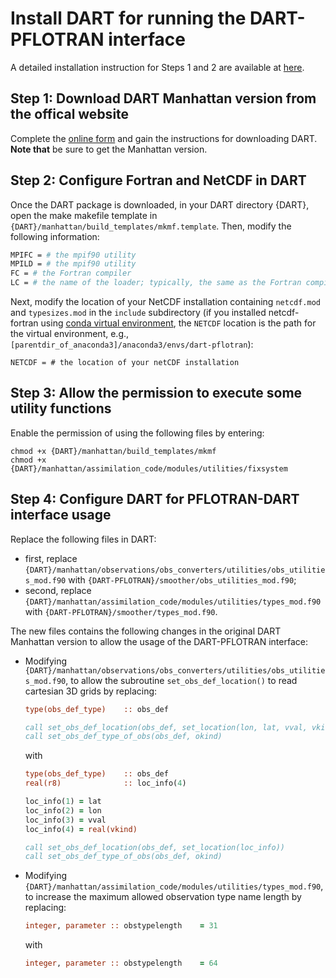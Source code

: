 # Install DART for running the DART-PFLOTRAN interface

A detailed installation instruction for Steps 1 and 2 are available at [here](https://www.image.ucar.edu/DAReS/DART/DART2_Starting.html).

## Step 1: Download DART Manhattan version from the offical website

Complete the [online form](https://www2.cisl.ucar.edu/software/dart/download) and gain the instructions for downloading DART. **Note that** be sure to get the Manhattan version.



## Step 2: Configure Fortran and NetCDF in DART

Once the DART package is downloaded, in your DART directory {DART}, open the make makefile template in ```{DART}/manhattan/build_templates/mkmf.template```. Then, modify the following information:

  ```sh
  MPIFC = # the mpif90 utility
  MPILD = # the mpif90 utility
  FC = # the Fortran compiler
  LC = # the name of the loader; typically, the same as the Fortran compiler
  ```

Next, modify the location of your NetCDF installation containing ```netcdf.mod``` and ```typesizes.mod``` in the ```include``` subdirectory (if you installed netcdf-fortran using [conda virtual environment](./INSTALL_CONDA_VIRT_ENV), the ```NETCDF``` location is the path for the virtual environment, e.g., ```[parentdir_of_anaconda3]/anaconda3/envs/dart-pflotran```):

  ```shell
  NETCDF = # the location of your netCDF installation
  ```



## Step 3: Allow the permission to execute some utility functions
Enable the permission of using the following files by entering:
```shell script
chmod +x {DART}/manhattan/build_templates/mkmf
chmod +x {DART}/manhattan/assimilation_code/modules/utilities/fixsystem
```



## Step 4: Configure DART for PFLOTRAN-DART interface usage

Replace the following files in DART:
- first, replace ```{DART}/manhattan/observations/obs_converters/utilities/obs_utilities_mod.f90``` with ```{DART-PFLOTRAN}/smoother/obs_utilities_mod.f90```;
- second, replace ```{DART}/manhattan/assimilation_code/modules/utilities/types_mod.f90``` with ```{DART-PFLOTRAN}/smoother/types_mod.f90```.

The new files contains the following changes in the original DART Manhattan version to allow the usage of the DART-PFLOTRAN interface:
- Modifying ```{DART}/manhattan/observations/obs_converters/utilities/obs_utilities_mod.f90```, to allow the subroutine ```set_obs_def_location()``` to read cartesian 3D grids by replacing:

  ```fortran
  type(obs_def_type)    :: obs_def
  
  call set_obs_def_location(obs_def, set_location(lon, lat, vval, vkind))
  call set_obs_def_type_of_obs(obs_def, okind)
  ```

  with

  ```fortran
  type(obs_def_type)    :: obs_def
  real(r8)              :: loc_info(4)
  
  loc_info(1) = lat
  loc_info(2) = lon
  loc_info(3) = vval
  loc_info(4) = real(vkind)
  
  call set_obs_def_location(obs_def, set_location(loc_info))
  call set_obs_def_type_of_obs(obs_def, okind)
  ```

- Modifying ```{DART}/manhattan/assimilation_code/modules/utilities/types_mod.f90```, to increase the maximum allowed observation type name length by replacing:

  ```fortran
  integer, parameter :: obstypelength    = 31
  ```

  with

  ```fortran
  integer, parameter :: obstypelength    = 64
  ```
